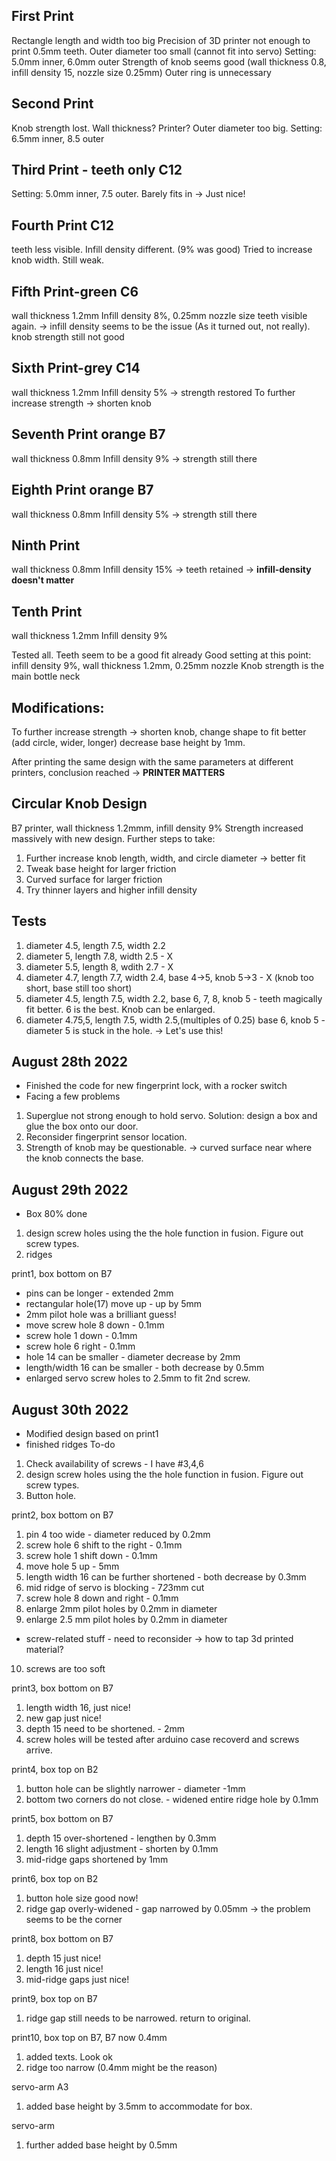 ## First Print
Rectangle length and width too big
Precision of 3D printer not enough to print 0.5mm teeth. Outer diameter too small (cannot fit into servo) Setting: 5.0mm inner, 6.0mm outer
Strength of knob seems good (wall thickness 0.8, infill density 15, nozzle size 0.25mm)
Outer ring is unnecessary

## Second Print
Knob strength lost. Wall thickness? Printer?
Outer diameter too big. Setting: 6.5mm inner, 8.5 outer

## Third Print - teeth only C12
Setting: 5.0mm inner, 7.5 outer. Barely fits in -> Just nice!

## Fourth Print C12
teeth less visible. Infill density different. (9% was good)
Tried to increase knob width. Still weak.

## Fifth Print-green C6
wall thickness 1.2mm Infill density 8%, 0.25mm nozzle size
teeth visible again. -> infill density seems to be the issue (As it turned out, not really).
knob strength still not good 

## Sixth Print-grey C14
wall thickness 1.2mm Infill density 5% -> strength restored
To further increase strength -> shorten knob

## Seventh Print orange B7
wall thickness 0.8mm Infill density 9% -> strength still there

## Eighth Print orange B7
wall thickness 0.8mm Infill density 5% -> strength still there

## Ninth Print
wall thickness 0.8mm Infill density 15% -> teeth retained -> **infill-density doesn't matter**

## Tenth Print
wall thickness 1.2mm Infill density 9% 

Tested all. Teeth seem to be a good fit already
Good setting at this point: infill density 9%, wall thickness 1.2mm, 0.25mm nozzle
Knob strength is the main bottle neck

## Modifications:
To further increase strength -> shorten knob, change shape to fit better (add circle, wider, longer)
decrease base height by 1mm.

After printing the same design with the same parameters at different printers, conclusion reached -> **PRINTER MATTERS**

## Circular Knob Design
B7 printer, wall thickness 1.2mmm, infill density 9% 
Strength increased massively with new design. 
Further steps to take: 
1. Further increase knob length, width, and circle diameter -> better fit
2. Tweak base height for larger friction
3. Curved surface for larger friction
4. Try thinner layers and higher infill density

## Tests
1. diameter 4.5, length 7.5, width 2.2
2. diameter 5, length 7.8, width 2.5 - X
3. diameter 5.5, length 8, wdith 2.7 - X	
4. diameter 4.7, length 7.7, width 2.4, base 4->5, knob 5->3 - X (knob too short, base still too short)
5. diameter 4.5, length 7.5, width 2.2, base 6, 7, 8, knob 5 - teeth magically fit better. 6 is the best. Knob can be enlarged.
6. diameter 4.75,5, length 7.5, width 2.5,(multiples of 0.25) base 6, knob 5 - diameter 5 is stuck in the hole. -> Let's use this!

## August 28th 2022
- Finished the code for new fingerprint lock, with a rocker switch
- Facing a few problems
1. Superglue not strong enough to hold servo. Solution: design a box and glue the box onto our door.
2. Reconsider fingerprint sensor location.
3. Strength of knob may be questionable. -> curved surface near where the knob connects the base.

## August 29th 2022
- Box 80% done
1. design screw holes using the the hole function in fusion. Figure out screw types.
2. ridges

print1, box bottom on B7
- pins can be longer - extended 2mm
- rectangular hole(17) move up - up by 5mm
- 2mm pilot hole was a brilliant guess! 
- move screw hole 8 down - 0.1mm
- screw hole 1 down - 0.1mm
- screw hole 6 right - 0.1mm
- hole 14 can be smaller - diameter decrease by 2mm
- length/width 16 can be smaller - both decrease by 0.5mm
- enlarged servo screw holes to 2.5mm to fit 2nd screw.

## August 30th 2022
- Modified design based on print1
- finished ridges
To-do
1. Check availability of screws - I have #3,4,6 
2. design screw holes using the the hole function in fusion. Figure out screw types.
3. Button hole.

print2, box bottom on B7
1. pin 4 too wide - diameter reduced by 0.2mm
2. screw hole 6 shift to the right - 0.1mm
3. screw hole 1 shift down - 0.1mm
4. move hole 5 up - 5mm
5. length width 16 can be further shortened - both decrease by 0.3mm
6. mid ridge of servo is blocking - 7*2*3mm cut
7. screw hole 8 down and right - 0.1mm
8. enlarge 2mm pilot holes by 0.2mm in diameter
9. enlarge 2.5 mm pilot holes by 0.2mm in diameter
- screw-related stuff - need to reconsider -> how to tap 3d printed material?
10. screws are too soft

print3, box bottom on B7
1. length width 16, just nice!
2. new gap just nice!
3. depth 15 need to be shortened. - 2mm
3. screw holes will be tested after arduino case recoverd and screws arrive.


print4, box top on B2
1. button hole can be slightly narrower - diameter -1mm
2. bottom two corners do not close. - widened entire ridge hole by 0.1mm

print5, box bottom on B7
1. depth 15 over-shortened - lengthen by 0.3mm
2. length 16 slight adjustment - shorten by 0.1mm
3. mid-ridge gaps shortened by 1mm


print6, box top on B2
1. button hole size good now!
2. ridge gap overly-widened - gap narrowed by 0.05mm -> the problem seems to be the corner

print8, box bottom on B7
1. depth 15 just nice!
2. length 16 just nice!
3. mid-ridge gaps just nice!

print9, box top on B7
1. ridge gap still needs to be narrowed. return to original.

print10, box top on B7, B7 now 0.4mm
1. added texts. Look ok
2. ridge too narrow (0.4mm might be the reason)

servo-arm A3
1. added base height by 3.5mm to accommodate for box.

servo-arm
1. further added base height by 0.5mm

